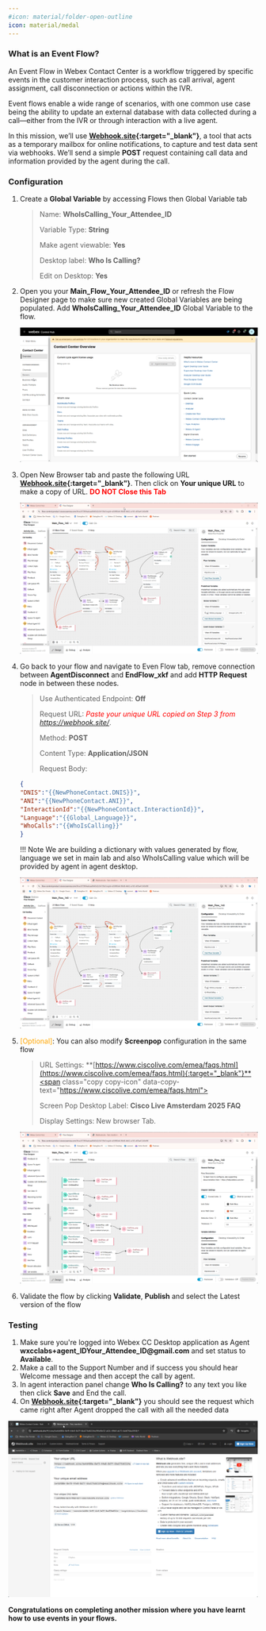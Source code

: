 ```yaml
---
#icon: material/folder-open-outline
icon: material/medal
---
```




### What is an Event Flow?

An Event Flow in Webex Contact Center is a workflow triggered by specific events in the customer interaction process, such as call arrival, agent assignment, call disconnection or actions within the IVR.

Event flows enable a wide range of scenarios, with one common use case being the ability to update an external database with data collected during a call—either from the IVR or through interaction with a live agent.

In this mission, we’ll use **[Webhook.site](https://webhook.site/){:target="_blank"}**, a tool that acts as a temporary mailbox for online notifications, to capture and test data sent via webhooks. We’ll send a simple **POST** request containing call data and information provided by the agent during the call.

### Configuration

1. Create a **Global Variable** by accessing Flows then Global Variable tab
    
    > Name: **<span class="attendee-id-container">WhoIsCalling_<span class="attendee-id-placeholder" data-prefix="WhoIsCalling_">Your_Attendee_ID</span><span class="copy"></span></span>**
    >
    > Variable Type: **String**
    >
    > Make agent viewable: **Yes**
    >
    > Desktop label: **Who Is Calling?**<span class="copy copy-icon" data-copy-text="Who Is Calling?"></span>
    >
    > Edit on Desktop: **Yes**
        
        
2. Open you your **Main_Flow_<span class="attendee-id-placeholder">Your_Attendee_ID</span>** or refresh the Flow Designer page to make sure new created Global Variables are being populated. Add **WhoIsCalling_<span class="attendee-id-placeholder">Your_Attendee_ID</span>** Global Variable to the flow.
    
    ![profiles](../graphics/Lab1/AM2_GV.gif)
    

3. Open New Browser tab and paste the following URL **[Webhook.site](https://webhook.site/){:target="_blank"}**. Then click on **Your unique URL** to make a copy of URL. 
**<span style="color: red;">DO NOT Close this Tab</span>**

    ![profiles](../graphics/Lab1/AM2_webhooksite.gif)
    
4. Go back to your flow and navigate to Even Flow tab, remove connection between **AgentDisconnect** and **EndFlow_xkf** and add **HTTP Request** node in between these nodes.
      
    > Use Authenticated Endpoint: **Off**
    >
    > Request URL: *<span style="color: red;">Paste your unique URL copied on Step 3 from https://webhook.site/</span>*.
    >
    > Method: **POST**
    >
    > Content Type: **Application/JSON**
    >
    > Request Body:  
    ```JSON
    {
    "DNIS":"{{NewPhoneContact.DNIS}}",
    "ANI":"{{NewPhoneContact.ANI}}",
    "InteractionId":"{{NewPhoneContact.InteractionId}}",
    "Language":"{{Global_Language}}",
    "WhoCalls":"{{WhoIsCalling}}"
    }
    ```

    !!! Note
        We are building a dictionary with values generated by flow, language we set in main lab and also WhoIsCalling value which will be provided by agent in agent desktop.
    
    ![profiles](../graphics/Lab1/AM2_httpevent.gif)
    
5. <span style="color: orange;">[Optional]</span>: You can also modify **Screenpop** configuration in the same flow

    > URL Settings: **[https://www.ciscolive.com/emea/faqs.html](https://www.ciscolive.com/emea/faqs.html){:target="_blank"}**<span class="copy copy-icon" data-copy-text="https://www.ciscolive.com/emea/faqs.html"></span>
    >
    > Screen Pop Desktop Label: **Cisco Live Amsterdam 2025 FAQ**<span class="copy copy-icon" data-copy-text="Cisco Live Amsterdam 2025 FAQ"></span>
    >
    > Display Settings: New browser Tab.
  
    ![profiles](../graphics/Lab1/AM2_Screenpop.gif)
    
7. Validate the flow by clicking **Validate**, **Publish** and select the Latest version of the flow
    
### Testing
    
1. Make sure you're logged into Webex CC Desktop application as Agent **wxcclabs+agent_ID<span class="attendee-id-placeholder">Your_Attendee_ID</span>@gmail.com** and set status to **Available**.
2. Make a call to the Support Number and if success you should hear Welcome message and then accept the call by agent.
3. In agent interaction panel change **Who Is Calling?** to any text you like then click **Save** and End the call.
4. On **[Webhook.site](https://webhook.site/){:target="_blank"}** you should see the request which came right after Agent dropped the call with all the needed data 

![profiles](../graphics/Lab1/AM2_Testing.gif)

**Congratulations on completing another mission where you have learnt how to use events in your flows.**
